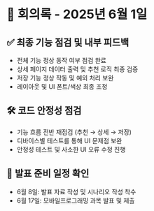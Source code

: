 # 📅 회의록 - 2025년 6월 1일

## ✅ 최종 기능 점검 및 내부 피드백

- 전체 기능 정상 동작 여부 점검 완료
- 상세 페이지 데이터 출력 및 추천 로직 최종 검증
- 저장 기능 정상 작동 및 예외 처리 보완
- 레이아웃 및 UI 폰트/색상 최종 조정


## 🛠 코드 안정성 점검

- 기능 흐름 전반 재점검 (추천 → 상세 → 저장)
- 디바이스별 테스트를 통해 UI 문제점 보완
- 안정성 테스트 및 사소한 UI 오류 수정 진행


## 📝 발표 준비 일정 확인

- 6월 8일: 발표 자료 작성 및 시나리오 작성 착수
- 6월 17일: 모바일프로그래밍 과목 발표 및 제출
